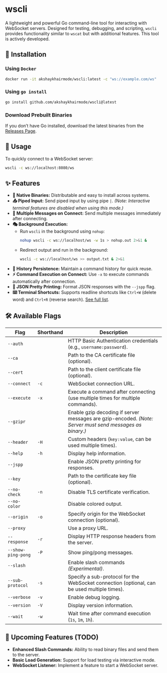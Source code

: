 # wscli

A lightweight and powerful Go command-line tool for interacting with WebSocket servers. Designed for testing, debugging, and scripting, `wscli` provides functionality similar to `wscat` but with additional features. This tool is actively developed.

## 🚀 Installation

### Using `Docker`

```sh
docker run -it akshaykhairmode/wscli:latest -c "ws://example.com/ws"
```

### Using `go install`
```sh
go install github.com/akshaykhairmode/wscli@latest
```

### Download Prebuilt Binaries
If you don’t have Go installed, download the latest binaries from the [Releases Page](https://github.com/akshaykhairmode/wscli/releases).

## 🔧 Usage

To quickly connect to a WebSocket server:
```sh
wscli -c ws://localhost:8080/ws
```

## ✨ Features

- **🔹 Native Binaries:** Distributable and easy to install across systems.
- **📤 Piped Input:** Send piped input by using pipe `|`. _(Note: Interactive terminal features are disabled when using this mode.)_
- **📨 Multiple Messages on Connect:** Send multiple messages immediately after connecting.
- **🎭 Background Execution:**
  - Run `wscli` in the background using `nohup`:
    ```sh
    nohup wscli -c ws://localhost/ws -w 1s > nohup.out 2>&1 &
    ```
  - Redirect output and run in the background:
    ```sh
    wscli -c ws://localhost/ws >> output.txt & 2>&1
    ```
- **📜 History Persistence:** Maintain a command history for quick reuse.
- **⚡ Command Execution on Connect:** Use `-x` to execute commands automatically after connection.
- **📌 JSON Pretty Printing:** Format JSON responses with the `--jspp` flag.
- **⌨️ Terminal Shortcuts:** Supports readline shortcuts like `Ctrl+W` (delete word) and `Ctrl+R` (reverse search). [See full list](https://github.com/chzyer/readline/blob/master/doc/shortcut.md).

## 🛠 Available Flags

| Flag             | Shorthand | Description |
|-----------------|----------|-------------|
| `--auth`        |          | HTTP Basic Authentication credentials (e.g., `username:password`). |
| `--ca`         |          | Path to the CA certificate file (optional). |
| `--cert`       |          | Path to the client certificate file (optional). |
| `--connect`    | `-c`     | WebSocket connection URL. |
| `--execute`    | `-x`     | Execute a command after connecting (use multiple times for multiple commands). |
| `--gzipr`      |          | Enable gzip decoding if server messages are gzip-encoded. _(Note: Server must send messages as binary.)_ |
| `--header`     | `-H`     | Custom headers (`key:value`, can be used multiple times). |
| `--help`       | `-h`     | Display help information. |
| `--jspp`       |          | Enable JSON pretty printing for responses. |
| `--key`        |          | Path to the certificate key file (optional). |
| `--no-check`   | `-n`     | Disable TLS certificate verification. |
| `--no-color`   |          | Disable colored output. |
| `--origin`     | `-o`     | Specify origin for the WebSocket connection (optional). |
| `--proxy`      |          | Use a proxy URL. |
| `--response`   | `-r`     | Display HTTP response headers from the server. |
| `--show-ping-pong` | `-P` | Show ping/pong messages. |
| `--slash`      |          | Enable slash commands _(Experimental)_. |
| `--sub-protocol` | `-s`   | Specify a sub-protocol for the WebSocket connection (optional, can be used multiple times). |
| `--verbose`    | `-v`     | Enable debug logging. |
| `--version`    | `-V`     | Display version information. |
| `--wait`       | `-w`     | Wait time after command execution (`1s`, `1m`, `1h`). |

## 🚧 Upcoming Features (TODO)

- **Enhanced Slash Commands:** Ability to read binary files and send them to the server.
- **Basic Load Generation:** Support for load testing via interactive mode.
- **WebSocket Listener:** Implement a feature to start a WebSocket server.
